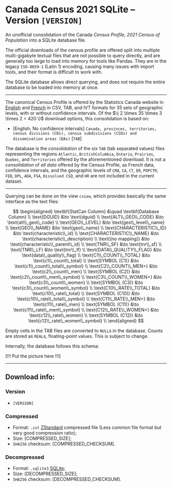 # Canada Census 2021 SQLite – Version `[VERSION]`

An unofficial consolidation of the Canada *Census Profile, 2021 Census of Population* into a SQLite database file.

The official downloads of the census profile are offered split into multiple multi-gigabyte textual files that are not possible to query directly, and are generally too large to load into memory for tools like Pandas. They are in the legacy `ISO-8859-1` (Latin 1) encoding, causing many issues with import tools, and their format is difficult to work with.

The SQLite database allows direct querying, and does not require the entire database to be loaded into memory at once.

---

The canonical Census Profile is offered by the Statistics Canada website in [English](https://www12.statcan.gc.ca/census-recensement/2021/dp-pd/prof/details/download-telecharger.cfm) and [French](https://www12.statcan.gc.ca/census-recensement/2021/dp-pd/prof/details/download-telecharger.cfm?Lang=F) in CSV, TAB, and IVT formats for 35 sets of geographic levels, with or without confidence intervals. Of the $\( 2 \times 35 \times 3 \times 2 = 420 \)$ download options, this consolidation is based on:

- [English; No confidence intervals] `Canada, provinces, territories, census divisions (CDs), census subdivisions (CSDs) and dissemination areas (DAs)` [`TAB`]

The database is the *consolidation* of the six `TAB`  (tab separated values) files representing the regions `Atlantic`, `BritishColumbia`, `Ontario`, `Prairies`, `Quebec`, and `Territories` offered by the aforementioned download.  It is not a *consolidation* of *all data* offered by the Census Profile, as French data, confidence intervals, and the geographic levels of `CMA`, `CA`, `CT`, `ER`, `POPCTR`, `FED`, `DPL`, `ADA`, `FSA`, `Dissolved CSD`, and `HR` are not included in the current dataset.

---

Querying can be done on the view `cview`, which provides basically the same interface as the text files:

$$
\begin{aligned}
    \textbf{StatCan Column} &\quad \textbf{Database Column} \\
    \text{DGUID} &\to \text{dguid} \\
    \text{ALT\\_GEO\\_CODE} &\to \text{alt\\_geo\\_code} \\
    \text{GEO\\_LEVEL} &\to \text{geo\\_level\\_name} \\
    \text{GEO\\_NAME} &\to \text{geo\\_name} \\
    \text{CHARACTERISTIC\\_ID} &\to \text{characteristic\\_id} \\
    \text{CHARACTERISTIC\\_NAME} &\to \text{characteristic\\_description} \\
    \text{(no mapping)} &\to \text{characteristic\\_parent\\_id} \\
    \text{TNR\\_SF} &\to \text{tnr\\_sf} \\
    \text{TNR\\_LF} &\to \text{tnr\\_lf} \\
    \text{DATA\\_QUALITY\\_FLAG} &\to \text{data\\_quality\\_flag} \\
    \text{C1\\_COUNT\\_TOTAL} &\to \text{c1\\_count\\_total} \\
    \text{SYMBOL (C1)} &\to \text{c1\\_count\\_total\\_symbol} \\
    \text{C2\\_COUNT\\_MEN+} &\to \text{c2\\_count\\_men} \\
    \text{SYMBOL (C2)} &\to \text{c2\\_count\\_men\\_symbol} \\
    \text{C3\\_COUNT\\_WOMEN+} &\to \text{c3\\_count\\_women} \\
    \text{SYMBOL (C3)} &\to \text{c3\\_count\\_women\\_symbol} \\
    \text{C10\\_RATE\\_TOTAL} &\to \text{c10\\_rate\\_total} \\
    \text{SYMBOL (C10)} &\to \text{c10\\_rate\\_total\\_symbol} \\
    \text{C11\\_RATE\\_MEN+} &\to \text{c11\\_rate\\_men} \\
    \text{SYMBOL (C11)} &\to \text{c11\\_rate\\_men\\_symbol} \\
    \text{C12\\_RATE\\_WOMEN+} &\to \text{c12\\_rate\\_women} \\
    \text{SYMBOL (C12)} &\to \text{c12\\_rate\\_women\\_symbol} \\
\end{aligned}
$$

Empty cells in the TAB files are converted to `NULL`s in the database. Counts are stored as `REAL`s, floating-point values. This is subject to change.

Internally, the database follows this schema:

[!!! Put the picture here !!!]

---

## Download info:

### Version
- `[VERSION]`

### Compressed

- Format: `.zst` [ZStandard](https://github.com/facebook/zstd/releases) compressed file (Less common file format but very good compression ratio);
- Size: [COMPRESSED_SIZE];
- `SHA256` checksum: [COMPRESSED_CHECKSUM].

### Decompressed

- Format: `.sqlite3` [SQLite](https://www.sqlite.org/);
- Size: [DECOMPRESSED_SIZE];
- `SHA256` checksum: [DECOMPRESSED_CHECKSUM].
